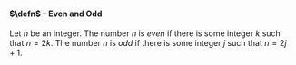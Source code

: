 #### $\defn$ – Even and Odd
Let $n$ be an integer. The number $n$ is *even* if there is some integer $k$ such that $n = 2k.$ The number $n$ is *odd* if there is some integer $j$ such that $n =  2 j + 1.$